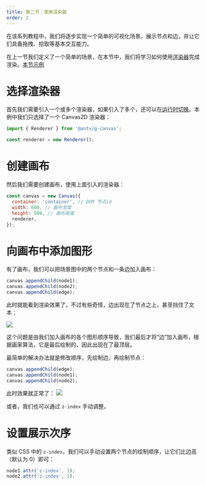 ```yaml
---
title: 第二节：使用渲染器
order: 2
---
```


在该系列教程中，我们将逐步实现一个简单的可视化场景，展示节点和边，并让它们具备拖拽、拾取等基本交互能力。

在上一节我们定义了一个简单的场景，在本节中，我们将学习如何使用[渲染器](/zh/docs/guide/diving-deeper/switch-renderer)完成渲染。[本节示例](/zh/examples/guide#chapter2)

# 选择渲染器

首先我们需要引入一个或多个渲染器，如果引入了多个，还可以在[运行时切换](/zh/docs/guide/diving-deeper/switch-renderer#运行时切换)。本例中我们只选择了一个 Canvas2D 渲染器：

```javascript
import { Renderer } from '@antv/g-canvas';

const renderer = new Renderer();
```

# 创建画布

然后我们需要创建画布，使用上面引入的渲染器：

```javascript
const canvas = new Canvas({
  container: 'container', // DOM 节点id
  width: 600, // 画布宽度
  height: 500, // 画布高度
  renderer,
});
```

# 向画布中添加图形

有了画布，我们可以把场景图中的两个节点和一条边加入画布：

```javascript
canvas.appendChild(node1);
canvas.appendChild(node2);
canvas.appendChild(edge);
```

此时就能看到渲染效果了，不过有些奇怪，边出现在了节点之上，甚至挡住了文本：

![](https://gw.alipayobjects.com/mdn/rms_6ae20b/afts/img/A*HQoYSocN12MAAAAAAAAAAAAAARQnAQ)

这个问题是由我们加入画布的各个图形顺序导致，我们最后才将“边”加入画布，根据画家算法，它是最后绘制的，因此出现在了最顶层。

最简单的解决办法就是修改顺序，先绘制边，再绘制节点：

```javascript
canvas.appendChild(edge);
canvas.appendChild(node1);
canvas.appendChild(node2);
```

此时效果就正常了：
![](https://gw.alipayobjects.com/mdn/rms_6ae20b/afts/img/A*te-lR4m9mRIAAAAAAAAAAAAAARQnAQ)

或者，我们也可以通过 `z-index` 手动调整。

# 设置展示次序

类似 CSS 中的 `z-index`，我们可以手动设置两个节点的绘制顺序，让它们比边高（默认为 0）即可：

```javascript
node1.attr('z-index', 1);
node2.attr('z-index', 1);
```
